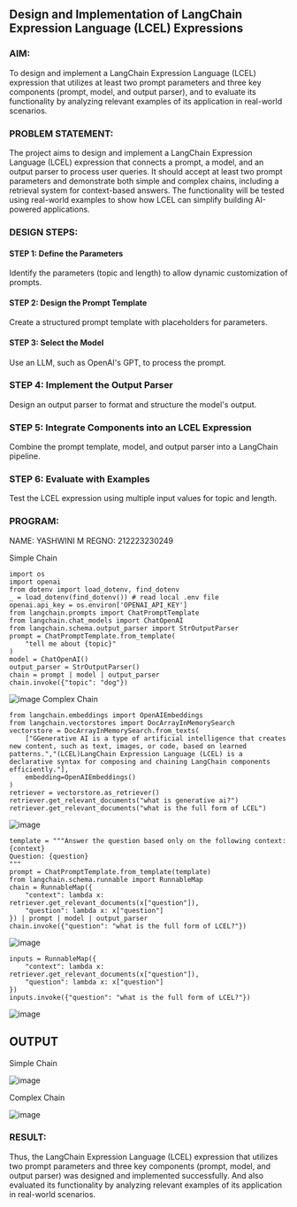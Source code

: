 ## Design and Implementation of LangChain Expression Language (LCEL) Expressions

### AIM:
To design and implement a LangChain Expression Language (LCEL) expression that utilizes at least two prompt parameters and three key components (prompt, model, and output parser), and to evaluate its functionality by analyzing relevant examples of its application in real-world scenarios.

### PROBLEM STATEMENT:
The project aims to design and implement a LangChain Expression Language (LCEL) expression that connects a prompt, a model, and an output parser to process user queries. It should accept at least two prompt parameters and demonstrate both simple and complex chains, including a retrieval system for context-based answers. The functionality will be tested using real-world examples to show how LCEL can simplify building AI-powered applications.

### DESIGN STEPS:

#### STEP 1: Define the Parameters
Identify the parameters (topic and length) to allow dynamic customization of prompts.
#### STEP 2: Design the Prompt Template
Create a structured prompt template with placeholders for parameters.
#### STEP 3: Select the Model
Use an LLM, such as OpenAI's GPT, to process the prompt.
### STEP 4: Implement the Output Parser
Design an output parser to format and structure the model's output.
### STEP 5: Integrate Components into an LCEL Expression
Combine the prompt template, model, and output parser into a LangChain pipeline.
### STEP 6: Evaluate with Examples
Test the LCEL expression using multiple input values for topic and length.
### PROGRAM:
NAME: YASHWINI M
REGNO: 212223230249

Simple Chain
```
import os
import openai
from dotenv import load_dotenv, find_dotenv
_ = load_dotenv(find_dotenv()) # read local .env file
openai.api_key = os.environ['OPENAI_API_KEY']
from langchain.prompts import ChatPromptTemplate
from langchain.chat_models import ChatOpenAI
from langchain.schema.output_parser import StrOutputParser
prompt = ChatPromptTemplate.from_template(
    "tell me about {topic}"
)
model = ChatOpenAI()
output_parser = StrOutputParser()
chain = prompt | model | output_parser
chain.invoke({"topic": "dog"})
```
![image](https://github.com/user-attachments/assets/4e1b72e5-db1f-457b-9c31-cfb81983a9dd)
Complex Chain
```
from langchain.embeddings import OpenAIEmbeddings
from langchain.vectorstores import DocArrayInMemorySearch   
vectorstore = DocArrayInMemorySearch.from_texts(
    ["GGenerative AI is a type of artificial intelligence that creates new content, such as text, images, or code, based on learned patterns.","(LCEL)LangChain Expression Language (LCEL) is a declarative syntax for composing and chaining LangChain components efficiently."],
    embedding=OpenAIEmbeddings()
)
retriever = vectorstore.as_retriever()
retriever.get_relevant_documents("what is generative ai?")
retriever.get_relevant_documents("what is the full form of LCEL")
```
![image](https://github.com/user-attachments/assets/d5f47ce7-f46f-4486-9794-19431e80ad5b)
```
template = """Answer the question based only on the following context:
{context}
Question: {question}
"""
prompt = ChatPromptTemplate.from_template(template)
from langchain.schema.runnable import RunnableMap
chain = RunnableMap({
    "context": lambda x: retriever.get_relevant_documents(x["question"]),
    "question": lambda x: x["question"]
}) | prompt | model | output_parser
chain.invoke({"question": "what is the full form of LCEL?"})
```
![image](https://github.com/user-attachments/assets/e52798ab-b3c0-450b-987b-b9ed25805844)
```
inputs = RunnableMap({
    "context": lambda x: retriever.get_relevant_documents(x["question"]),
    "question": lambda x: x["question"]
})
inputs.invoke({"question": "what is the full form of LCEL?"})
```
![image](https://github.com/user-attachments/assets/a74d6c8d-b3bd-4b53-8f7d-d135729bb31a)

## OUTPUT
Simple Chain 

![image](https://github.com/user-attachments/assets/3dbc3625-2dd7-4e4a-bf0f-f0e54b2cb2f8)

Complex Chain

![image](https://github.com/user-attachments/assets/399ab412-d77a-475d-98dd-0ff7d7e34f0c)

### RESULT:
Thus, the LangChain Expression Language (LCEL) expression that utilizes two prompt parameters and three key components (prompt, model, and output parser) was designed and implemented successfully. And also evaluated its functionality by analyzing relevant examples of its application in real-world scenarios.
